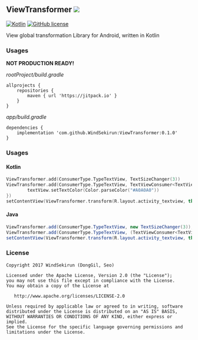## ViewTransformer [![](https://jitpack.io/v/WindSekirun/ViewTransformer.svg)](https://jitpack.io/#WindSekirun/ViewTransformer)

[![Kotlin](https://img.shields.io/badge/kotlin-1.2.0-blue.svg)](http://kotlinlang.org)	[![GitHub license](https://img.shields.io/badge/license-Apache%20License%202.0-blue.svg?style=flat)](http://www.apache.org/licenses/LICENSE-2.0)

View global transformation Library for Android, written in Kotlin

### Usages

**NOT PRODUCTION READY!**

*rootProject/build.gradle*
```	
allprojects {
    repositories {
	    maven { url 'https://jitpack.io' }
    }
}
```

*app/build.gradle*
```
dependencies {
    implementation 'com.github.WindSekirun:ViewTransformer:0.1.0'
}
```

### Usages

#### Kotlin
```Kotlin
ViewTransformer.add(ConsumerType.TypeTextView, TextSizeChanger(3))
ViewTransformer.add(ConsumerType.TypeTextView, TextViewConsumer<TextView> { textView ->
        textView.setTextColor(Color.parseColor("#A0A0A0"))
})
setContentView(ViewTransformer.transform(R.layout.activity_textview, this))
```

#### Java
```Java
ViewTransformer.add(ConsumerType.TypeTextView, new TextSizeChanger(3));
ViewTransformer.add(ConsumerType.TypeTextView, (TextViewConsumer<TextView>) textView -> textView.setTextColor(0xffA0A0A0));
setContentView(ViewTransformer.transform(R.layout.activity_textview, this));
```

### License 
```
Copyright 2017 WindSekirun (DongGil, Seo)

Licensed under the Apache License, Version 2.0 (the "License");
you may not use this file except in compliance with the License.
You may obtain a copy of the License at

   http://www.apache.org/licenses/LICENSE-2.0

Unless required by applicable law or agreed to in writing, software
distributed under the License is distributed on an "AS IS" BASIS,
WITHOUT WARRANTIES OR CONDITIONS OF ANY KIND, either express or implied.
See the License for the specific language governing permissions and
limitations under the License.
```

